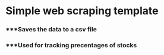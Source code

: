 # Simple web scraping template

### ***Saves the data to a csv file
### ***Used for tracking precentages of stocks
